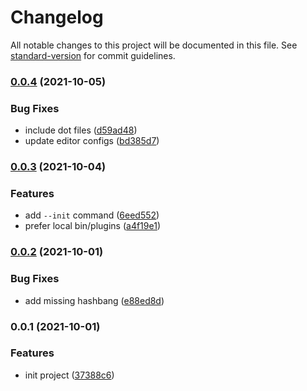 # Changelog

All notable changes to this project will be documented in this file. See [standard-version](https://github.com/conventional-changelog/standard-version) for commit guidelines.

### [0.0.4](https://github.com/ambar/recommended/compare/v0.0.3...v0.0.4) (2021-10-05)


### Bug Fixes

* include dot files ([d59ad48](https://github.com/ambar/recommended/commit/d59ad48542a769c395a38c04cd70d8c1eea933a7))
* update editor configs ([bd385d7](https://github.com/ambar/recommended/commit/bd385d72472c23f6dedf02a8a607fd9426092a3f))

### [0.0.3](https://github.com/ambar/recommended/compare/v0.0.2...v0.0.3) (2021-10-04)


### Features

* add `--init` command ([6eed552](https://github.com/ambar/recommended/commit/6eed552443c150c70067d9e8a163934519c6df17))
* prefer local bin/plugins ([a4f19e1](https://github.com/ambar/recommended/commit/a4f19e1ae968962f315f9e8dcdadcb46ac7621bd))

### [0.0.2](https://github.com/ambar/recommended/compare/v0.0.1...v0.0.2) (2021-10-01)


### Bug Fixes

* add missing hashbang ([e88ed8d](https://github.com/ambar/recommended/commit/e88ed8d418cc0e81e436beca9e6f41d57cf71c57))

### 0.0.1 (2021-10-01)


### Features

* init project ([37388c6](https://github.com/ambar/recommended/commit/37388c677bbbc89fca214106edc86eefed4d05fb))
